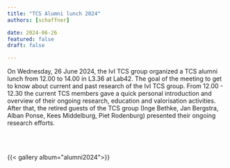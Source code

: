 ```yaml
---
title: "TCS Alumni lunch 2024"
authors: [schaffner]

date: 2024-06-26
featured: false
draft: false

---
```


On Wednesday, 26 June 2024, the IvI TCS group organized a TCS alumni lunch from 12.00 to 14.00 in L3.36 at Lab42. The goal of the meeting to get to know about current and past research of the IvI TCS group. From 12.00 - 12.30 the current TCS members gave a quick personal introduction and overview of their ongoing research, education and valorisation activities. After that, the retired guests of the TCS group (Inge Bethke, Jan Bergstra, Alban Ponse, Kees Middelburg, Piet Rodenburg) presented their ongoing research efforts.

<br><br>

{{< gallery album="alumni2024">}}